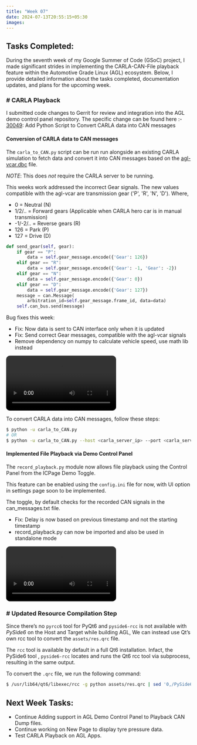 ```yaml
---
title: "Week 07"
date: 2024-07-13T20:55:15+05:30
images:
---
```


## Tasks Completed:

During the seventh week of my Google Summer of Code (GSoC) project, I made significant strides in implementing the CARLA-CAN-File playback feature within the Automotive Grade Linux (AGL) ecosystem. Below, I provide detailed information about the tasks completed, documentation updates, and plans for the upcoming week.

### # CARLA Playback

I submitted code changes to Gerrit for review and integration into the AGL demo control panel repository. The specific change can be found here :- [30049](https://gerrit.automotivelinux.org/gerrit/c/src/agl-demo-control-panel/+/30049): Add Python Script to Convert CARLA data into CAN messages

#### Conversion of CARLA data to CAN messages

The `carla_to_CAN.py` script can be run run alongside an existing CARLA simulation to fetch data and convert it into CAN messages based on the [agl-vcar.dbc](https://git.automotivelinux.org/src/agl-dbc/plain/agl-vcar.dbc) file.

_NOTE_: This does *not* require the CARLA server to be running.

This weeks work addressed the incorrect Gear signals. The new values compatible with the agl-vcar are transmission gear ('P', 'R', 'N', 'D'). Where, 

- 0 = Neutral (N)
- 1/2/.. = Forward gears (Applicable when CARLA hero car is in manual transmission)
- -1/-2/.. = Reverse gears (R) 
- 126 = Park (P)
- 127 = Drive (D)

```python
def send_gear(self, gear):
    if gear == "P":
        data = self.gear_message.encode({'Gear': 126})
    elif gear == "R":
        data = self.gear_message.encode({'Gear': -1, 'Gear': -2})
    elif gear == "N":
        data = self.gear_message.encode({'Gear': 0})
    elif gear == "D":
        data = self.gear_message.encode({'Gear': 127})
    message = can.Message(
        arbitration_id=self.gear_message.frame_id, data=data)
    self.can_bus.send(message)
```

Bug fixes this week:
- Fix: Now data is sent to CAN interface only when it is updated
- Fix: Send correct Gear messages, compatible with the agl-vcar signals
- Remove dependency on numpy to calculate vehicle speed, use math lib instead

<video src="./CARLA_CAN.mp4" controls="controls" style="max-width: auto; border-radius: 10px">
</video>

To convert CARLA data into CAN messages, follow these steps:

```bash
$ python -u carla_to_CAN.py
# OR
$ python -u carla_to_CAN.py --host <carla_server_ip> --port <carla_server_port>
```

#### Implemented File Playback via Demo Control Panel

The `record_playback.py` module now allows file playback using the Control Panel from the ICPage Demo Toggle.

This feature can be enabled using the `config.ini` file for now, with UI option in settings page soon to be implemented.

The toggle, by default checks for the recorded CAN signals in the can_messages.txt file.

- Fix: Delay is now based on previous timestamp and not the starting timestamp
- record_playback.py can now be imported and also be used in standalone mode

<video src="./FilePlayback.mp4" controls="controls" style="max-width: auto; border-radius: 10px">
</video>

### # Updated Resource Compilation Step

Since there’s no `pyrcc6` tool for PyQt6 and `pyside6-rcc` is not available with *PySide6* on the Host and Target while building AGL, We can instead use Qt’s own rcc tool to convert the `assets/res.qrc` file.

The `rcc` tool is available by default in a full Qt6 installation. Infact, the PySide6 tool , `pyside6-rcc` locates and runs the Qt6 rcc tool via subprocess, resulting in the same output.

To convert the `.qrc` file, we run the following command:

```bash
$ /usr/lib64/qt6/libexec/rcc -g python assets/res.qrc | sed '0,/PySide6/s//PyQt6/' > res_rc.py
```

## Next Week Tasks:

- Continue Adding support in AGL Demo Control Panel to Playback CAN Dump files.
- Continue working on New Page to display tyre pressure data.
- Test CARLA Playback on AGL Apps.